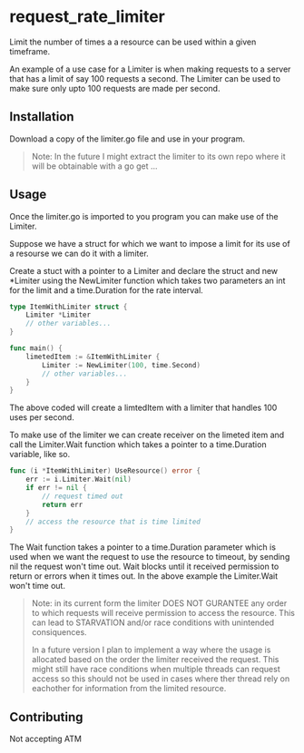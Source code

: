 # **request_rate_limiter**

Limit the number of times a a resource can be used within a given timeframe.

An example of a use case for a Limiter is when making requests to a server that has a limit of say 100 requests a second. The Limiter can be used to make sure only upto 100 requests are made per second.

## Installation
Download a copy of the limiter.go file and use in your program.

> Note: In the future I might extract the limiter to its own repo where it will be obtainable with a go get ...

## Usage
Once the limiter.go is imported to you program you can make use of the Limiter.

Suppose we have a struct for which we want to impose a limit for its use of a resourse we can do it with a limiter.

Create a stuct with a pointer to a Limiter and declare the struct and new *Limiter using the NewLimiter function which takes two parameters an int for the limit and a time.Duration for the rate interval.
```go
type ItemWithLimiter struct {
    Limiter *Limiter
    // other variables...
}

func main() {
    limetedItem := &ItemWithLimiter {
        Limiter := NewLimiter(100, time.Second)
        // other variables...
    }
}
```
The above coded will create a limtedItem with a limiter that handles 100 uses per second.

To make use of the limiter we can create receiver on the limeted item and call the Limiter.Wait function which takes a pointer to a time.Duration variable, like so.

```go
func (i *ItemWithLimiter) UseResource() error {
    err := i.Limiter.Wait(nil)
    if err != nil {
        // request timed out
        return err
    }
    // access the resource that is time limited
}
```
The Wait function takes a pointer to a time.Duration parameter which is used when we want the request to use the resource to timeout, by sending nil the request won't time out. Wait blocks until it received permission to return or errors when it times out. In the above example the Limiter.Wait won't time out.

> Note: in its current form the limiter DOES NOT GURANTEE any order to which requests will receive permission to access the resource. This can lead to STARVATION and/or race conditions with unintended consiquences.
>
> In a future version I plan to implement a way where the usage is allocated based on the order the limiter received the request. This might still have race conditions when multiple threads can request access so this should not be used in cases where ther thread rely on eachother for information from the limited resource.

## Contributing
Not accepting ATM
